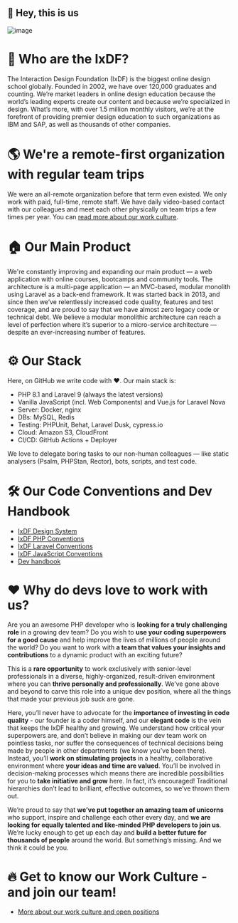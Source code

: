 ## 👋 Hey, this is us

![image](https://user-images.githubusercontent.com/2339481/145277915-3b4d53a4-24a0-4e1e-afa8-abdc21bbc819.jpg)

# 👤 Who are the IxDF?

The Interaction Design Foundation (IxDF) is the biggest online design school globally. Founded in 2002, we have over 120,000 graduates and counting. We’re market leaders in online design education because the world’s leading experts create our content and because we’re specialized in design. What’s more, with over 1.5 million monthly visitors, we’re at the forefront of providing premier design education to such organizations as IBM and SAP, as well as thousands of other companies. 

# 🌎 We're a remote-first organization with regular team trips
We were an all-remote organization before that term even existed. We only work with paid, full-time, remote staff. We have daily video-based contact with our colleagues and meet each other physically on team trips a few times per year. You can [read more about our work culture](https://www.interaction-design.org/about/careers).

# 🏠 Our Main Product

We're constantly improving and expanding our main product — a web application with online courses, bootcamps and community tools. The architecture is a multi-page application — an MVC-based, modular monolith using Laravel as a back-end framework. It was started back in 2013, and since then we’ve relentlessly increased code quality, features and test coverage, and are proud to say that we have almost zero legacy code or technical debt. We believe a modular monolithic architecture can reach a level of perfection where it’s superior to a micro-service architecture — despite an ever-increasing number of features.

# ⚙️ Our Stack

Here, on GitHub we write code with ❤️. Our main stack is:

- PHP 8.1 and Laravel 9 (always the latest versions)
- Vanilla JavaScript (incl. Web Components) and Vue.js for Laravel Nova
- Server: Docker, nginx
- DBs: MySQL, Redis
- Testing: PHPUnit, Behat, Laravel Dusk, cypress.io
- Cloud: Amazon S3, CloudFront
- CI/CD: GitHub Actions + Deployer

We love to delegate boring tasks to our non-human colleagues — like static analysers (Psalm, PHPStan, Rector), bots, scripts, and test code.

# 🛠 Our Code Conventions and Dev Handbook
 - [IxDF Design System](https://design-system.interaction-design.org/)
 - [IxDF PHP Conventions](https://handbook.interaction-design.org/library/back-end/conventions--php.html)
 - [IxDF Laravel Conventions](https://handbook.interaction-design.org/library/back-end/conventions--laravel.html)
 - [IxDF JavaScript Conventions](https://handbook.interaction-design.org/library/front-end/conventions--js.html)
 - [Dev handbook](https://handbook.interaction-design.org/)

# ❤️ Why do devs love to work with us?

Are you an awesome PHP developer who is **looking for a truly challenging role** in a growing dev team? Do you wish to **use your coding superpowers for a good cause** and help improve the lives of millions of people around the world? Do you want to work with **a team that values your insights and contributions** to a dynamic product with an exciting future? 

This is a **rare opportunity** to work exclusively with senior-level professionals in a diverse, highly-organized, result-driven environment where you can **thrive personally and professionally**. We’ve gone above and beyond to carve this role into a unique dev position, where all the things that made your previous job suck are gone.

Here, you’ll never have to advocate for the **importance of investing in code quality** - our founder is a coder himself, and our **elegant code** is the vein that keeps the IxDF healthy and growing. We understand how critical your superpowers are, and don’t believe in making our dev team work on pointless tasks, nor suffer the consequences of technical decisions being made by people in other departments (we know you’ve been there). Instead, you’ll **work on stimulating projects** in a healthy, collaborative environment where **your ideas and time are valued**. You’ll be involved in decision-making processes which means there are incredible possibilities for you to **take initiative and grow** here. In fact, it’s encouraged! Traditional hierarchies don’t lead to brilliant, effective outcomes, so we’ve thrown them out. 

We’re proud to say that **we’ve put together an amazing team of unicorns** who support, inspire and challenge each other every day, and **we are looking for equally talented and like-minded PHP developers to join us**. We’re lucky enough to get up each day and **build a better future for thousands of people** around the world. But something’s missing. And we think it could be you.

# 🔥 Get to know our Work Culture - and join our team! 
 - [More about our work culture and open positions](https://www.interaction-design.org/about/careers)
 
